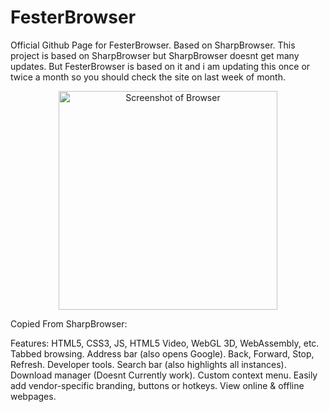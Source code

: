 # FesterBrowser
Official Github Page for FesterBrowser. Based on SharpBrowser.
This project is based on SharpBrowser but SharpBrowser doesnt get many updates. But FesterBrowser is based on it and i am updating this once or twice a month so you should check the site on last week of month.
<p align="center">
  <img src="[your_relative_path_here]([https://github.com/Jimputinfn/FesterBrowser/blob/7e7784d3ddd3f22dc270e5c76e2128b75a8386f1/photo.png](https://image.jimcdn.com/app/cms/image/transf/dimension=278x10000:format=png/path/s794d6cfdb8536537/image/iefaaef77e8353fcf/version/1700847102/image.png))" width="350" title="Screenshot of Browser">

Copied From SharpBrowser:

Features: 
HTML5, CSS3, JS, HTML5 Video, WebGL 3D, WebAssembly, etc.
Tabbed browsing.
Address bar (also opens Google).
Back, Forward, Stop, Refresh.
Developer tools.
Search bar (also highlights all instances).
Download manager (Doesnt Currently work).
Custom context menu.
Easily add vendor-specific branding, buttons or hotkeys.
View online & offline webpages.

